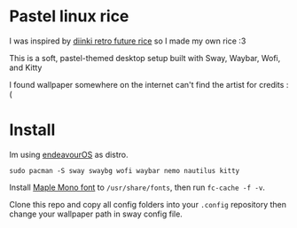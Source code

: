 # Pastel linux rice
I was inspired by [diinki retro future rice](https://github.com/diinki/diinki-retrofuture) so I made my own rice :3

This is a soft, pastel-themed desktop setup built with Sway, Waybar, Wofi, and Kitty

I found wallpaper somewhere on the internet can't find the artist for credits :(

# Install

Im using [endeavourOS](https://endeavouros.com/) as distro.

`sudo pacman -S sway swaybg wofi waybar nemo nautilus kitty`

Install [Maple Mono font](https://github.com/subframe7536/Maple-font) to `/usr/share/fonts`, then run `fc-cache -f -v`.

Clone this repo and copy all config folders into your `.config` repository then change your wallpaper path in sway config file.
